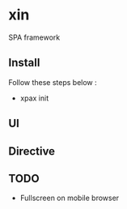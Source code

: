 xin
===

SPA framework


Install
--

Follow these steps below :

* xpax init

UI
--


Directive
---------



TODO
----

* Fullscreen on mobile browser
